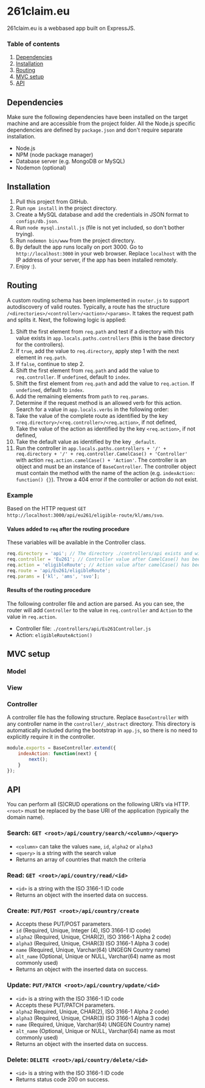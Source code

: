 # 261claim.eu
261claim.eu is a webbased app built on ExpressJS.

### Table of contents
1. [Dependencies](#dependencies)
2. [Installation](#installation)
3. [Routing](#routing)
4. [MVC setup](#mvc-setup)
4. [API](#api)

## Dependencies
Make sure the following dependencies have been installed on the target machine and are accessible from the project folder. All the Node.js specific dependencies are defined by `package.json` and don't require separate installation.

* Node.js
* NPM (node package manager)
* Database server (e.g. MongoDB or MySQL)
* Nodemon (optional)

## Installation

1. Pull this project from GitHub.
2. Run `npm install` in the project directory.
3. Create a MySQL database and add the credentials in JSON format to `configs/db.json`.
4. Run `node mysql.install.js` (file is not yet included, so don't bother trying).
5. Run `nodemon bin/www` from the project directory.
6. By default the app runs locally on port 3000. Go to `http://localhost:3000` in your web browser. Replace `localhost` with the IP address of your server, if the app has been installed remotely.
7. Enjoy :).
 
## Routing
A custom routing schema has been implemented in `router.js` to support autodiscovery of valid routes. Typically, a route has the structure `/<directories>/<controller>/<action>/<params>`. It takes the request path and splits it. Next, the following logic is applied:

1. Shift the first element from `req.path` and test if a directory with this value exists in `app.locals.paths.controllers` (this is the base directory for the controllers).
  1. If `true`, add the value to `req.directory`, apply step 1 with the next element in `req.path`.
  2. If `false`, continue to step 2.
2. Shift the first element from `req.path` and add the value to `req.controller`. If `undefined`, default to `index`.
3. Shift the first element from `req.path` and add the value to `req.action`. If `undefined`, default to `index`.
4. Add the remaining elements from `path` to `req.params`.
5. Determine if the request method is an allowed verb for this action. Search for a value in `app.locals.verbs` in the following order:
  1. Take the value of the complete route as identified by the key `<req.directory>/<req.controller>/<req.action>`, if not defined,
  2. Take the value of the action as identified by the key `<req.action>`, if not defined,
  3. Take the default value as identified by the key `_default`.
6. Run the controller in `app.locals.paths.controllers + '/' + req.directory + '/' + req.controller.CamelCase() + 'Controller'` with action `req.action.camelCase() + 'Action'`. The controller is an object and must be an instance of `BaseController`. The controller object must contain the method with the name of the action (e.g. `indexAction: function() {}`). Throw a 404 error if the controller or action do not exist.

### Example
Based on the HTTP request `GET http://localhost:3000/api/eu261/eligible-route/kl/ams/svo`.

#### Values added to `req` after the routing procedure
These variables will be available in the Controller class.
```javascript
req.directory = 'api'; // The directory ./controllers/api exists and will be used
req.controller = 'Eu261'; // Controller value after CamelCase() has been applied
req.action = 'eligibleRoute'; // Action value after camelCase() has been applied
req.route = 'api/Eu261/eligibleRoute';
req.params = ['kl', 'ams', 'svo'];
```

#### Results of the routing procedure
The following controller file and action are parsed. As you can see, the router will add `Controller` to the value in `req.controller` and `Action` to the value in `req.action`.
- Controller file: `./controllers/api/Eu261Controller.js`
- Action: `eligibleRouteAction()`

## MVC setup
### Model

### View

### Controller
A controller file has the following structure. Replace `BaseController` with any controller name in the `controller/_abstract` directory. This directory is automatically included during the bootstrap in `app.js`, so there is no need to explicitly require it in the controller.
```javascript
module.exports = BaseController.extend({
    indexAction: function(next) {
        next();
    }
});
```

## API
You can perform all (S)CRUD operations on the following URI’s via HTTP. `<root>` must be replaced by the base URI of the application (typically the domain name).

### Search: `GET <root>/api/country/search/<column>/<query>`
* `<column>` can take the values `name`, `id`, `alpha2` or `alpha3`
* `<query>` is a string with the search value
* Returns an array of countries that match the criteria
### Read: `GET <root>/api/country/read/<id>`
* `<id>` is a string with the ISO 3166-1 ID code
* Returns an object with the inserted data on success.

### Create: `PUT/POST <root>/api/country/create`
* Accepts these PUT/POST parameters. 
 * `id` (Required, Unique, Integer (4), ISO 3166-1 ID code)
 * `alpha2` (Required, Unique, CHAR(2), ISO 3166-1 Alpha 2 code)
 * `alpha3` (Required, Unique, CHAR(3) ISO 3166-1 Alpha 3 code)
 * `name` (Required, Unique, Varchar(64) UNGEGN Country name)
 * `alt_name` (Optional, Unique or NULL, Varchar(64) name as most commonly used)
* Returns an object with the inserted data on success.

### Update: `PUT/PATCH <root>/api/country/update/<id>`
* `<id>` is a string with the ISO 3166-1 ID code
* Accepts these PUT/PATCH parameters. 
 * `alpha2` Required, Unique, CHAR(2), ISO 3166-1 Alpha 2 code)
 * `alpha3` (Required, Unique, CHAR(3) ISO 3166-1 Alpha 3 code)
 * `name` (Required, Unique, Varchar(64) UNGEGN Country name)
 * `alt_name` (Optional, Unique or NULL, Varchar(64) name as most commonly used)
* Returns an object with the inserted data on success.

### Delete: `DELETE <root>/api/country/delete/<id>`
 * `<id>` is a string with the ISO 3166-1 ID code
 * Returns status code 200 on success.
